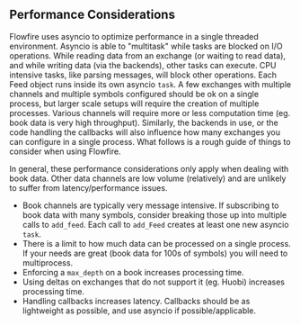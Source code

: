 
## Performance Considerations

Flowfire uses asyncio to optimize performance in a single threaded environment. Asyncio is able to "multitask" while tasks are blocked on I/O operations. While reading data from an exchange (or waiting to read data), and while writing data (via the backends), other tasks can execute. CPU intensive tasks, like parsing messages, will block other operations. Each Feed object runs inside its own asyncio `task`. A few exchanges with multiple channels and multiple symbols configured should be ok on a single process, but larger scale setups will require the creation of multiple processes. Various channels will require more or less computation time (eg. book data is very high throughput). Similarly, the backends in use, or the code handling the callbacks will also influence how many exchanges you can configure in a single process. What follows is a rough guide of things to consider when using Flowfire.


In general, these performance considerations only apply when dealing with book data. Other data channels are low volume (relatively) and are unlikely to suffer from latency/performance issues.


* Book channels are typically very message intensive. If subscribing to book data with many symbols, consider breaking those up into multiple calls to `add_feed`. Each call to `add_Feed` creates at least one new asyncio `task`.
* There is a limit to how much data can be processed on a single process. If your needs are great (book data for 100s of symbols) you will need to multiprocess.
* Enforcing a `max_depth` on a book increases processing time.
* Using deltas on exchanges that do not support it (eg. Huobi) increases processing time.
* Handling callbacks increases latency. Callbacks should be as lightweight as possible, and use asyncio if possible/applicable.
